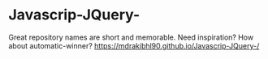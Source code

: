 # Javascrip-JQuery-
Great repository names are short and memorable. Need inspiration? How about automatic-winner?
https://mdrakibhl90.github.io/Javascrip-JQuery-/
